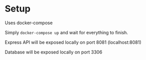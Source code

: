 # Setup

Uses docker-compose

Simply `docker-compose up` and wait for everything to finish.

Express API will be exposed locally on port 8081 (localhost:8081)

Database will be exposed locally on port 3306

